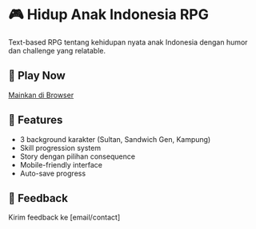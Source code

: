 # 🎮 Hidup Anak Indonesia RPG

Text-based RPG tentang kehidupan nyata anak Indonesia dengan humor dan challenge yang relatable.

## 📱 Play Now
[Mainkan di Browser](https://yourusername.github.io/hidup-anak-indonesia-rpg)

## 🎯 Features
- 3 background karakter (Sultan, Sandwich Gen, Kampung)
- Skill progression system
- Story dengan pilihan consequence
- Mobile-friendly interface
- Auto-save progress

## 🤝 Feedback
Kirim feedback ke [email/contact]
